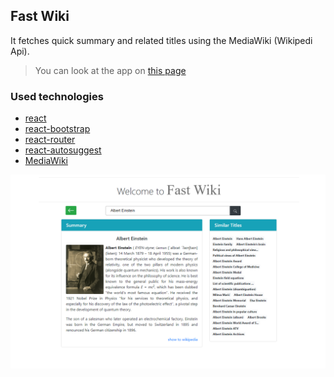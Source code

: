 ## Fast Wiki
 It fetches quick summary and related titles using the MediaWiki (Wikipedi Api).
 > You can look at the app on [this page](https://fast-wiki.herokuapp.com/Albert_Einstein)
### Used technologies
 - [react](https://reactjs.org/)
 - [react-bootstrap](https://react-bootstrap.github.io/)
 - [react-router](https://reactrouter.com/)
 - [react-autosuggest](https://github.com/moroshko/react-autosuggest)
 - [MediaWiki](https://www.mediawiki.org/wiki/API:Main_page)
 
![enter image description here](https://raw.githubusercontent.com/AliYildizoz909/fast-wiki/master/image/image1.PNG?token=AJU2E26PWEREX2BHH75576K7VU5TS)
